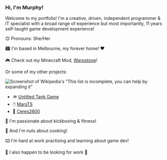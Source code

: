 ### Hi, I'm Murphy!

Welcome to my portfolio! I'm a creative, driven, independent programmer & IT specialist with a broad range of experience but most importantly, 11 years self-taught game development experience!

😊 Pronouns: She/Her

🏙️ I'm based in Melbourne, my forever home! ❤️

🎮 Check out my Minecraft Mod, [Warpstone](https://www.curseforge.com/minecraft/mc-mods/warpstone)!

Or some of my other projects:

![Screenshot of Wikipedia's "This list is incomplete, you can help by expanding it"](https://imgur.com/wyWRF8v.png)

- 🪖 [Untitled Tank Game](https://github.com/MissMurph/Tonk-Game)
- 🖱️ [MarsTS](https://github.com/MissMurph/MarsTS)
- 🌃 [Ceres2600](https://github.com/MissMurph/Ceres2600)

🥊 I'm passionate about kickboxing & fitness!

🍲 And I'm nuts about cooking!

⌨️ I'm hard at work practising and learning about game dev!

💼 I also happen to be looking for work 👀



<!--
**MissMurph/MissMurph** is a ✨ _special_ ✨ repository because its `README.md` (this file) appears on your GitHub profile.

Here are some ideas to get you started:

- 🔭 I’m currently working on ...
- 🌱 I’m currently learning ...
- 👯 I’m looking to collaborate on ...
- 🤔 I’m looking for help with ...
- 💬 Ask me about ...
- 📫 How to reach me: ...
- 😄 Pronouns: ...
- ⚡ Fun fact: ...
-->
